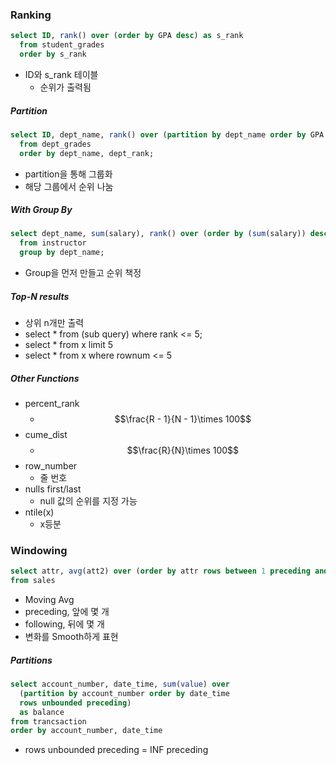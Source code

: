 ### Ranking

```sql
select ID, rank() over (order by GPA desc) as s_rank
  from student_grades
  order by s_rank
```

- ID와 s_rank 테이블
  - 순위가 출력됨

##### Partition

```sql
select ID, dept_name, rank() over (partition by dept_name order by GPA desc) as dept_rank
  from dept_grades
  order by dept_name, dept_rank;
```

- partition을 통해 그룹화
- 해당 그룹에서 순위 나눔

##### With Group By

```sql
select dept_name, sum(salary), rank() over (order by (sum(salary)) desc) as s_rank
  from instructor
  group by dept_name;
```

- Group을 먼저 만들고 순위 책정

##### Top-N results

- 상위 n개만 출력
- select \* from (sub query) where rank <= 5;
- select \* from x limit 5
- select \* from x where rownum <= 5

##### Other Functions

- percent_rank
  - $$\frac{R - 1}{N - 1}\times 100$$
- cume_dist
  - $$\frac{R}{N}\times 100$$
- row_number
  - 줄 번호
- nulls first/last
  - null 값의 순위를 지정 가능
- ntile(x)
  - x등분

### Windowing

```sql
select attr, avg(att2) over (order by attr rows between 1 preceding and 1 following)
from sales
```

- Moving Avg
- preceding, 앞에 몇 개
- following, 뒤에 몇 개
- 변화를 Smooth하게 표현

##### Partitions

```sql
select account_number, date_time, sum(value) over
  (partition by account_number order by date_time
  rows unbounded preceding)
  as balance
from trancsaction
order by account_number, date_time
```

- rows unbounded preceding = INF preceding
